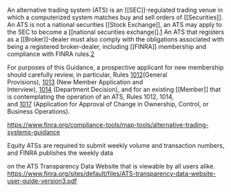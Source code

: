 An alternative trading system (ATS) is an [[SEC]]-regulated trading venue in which a computerized system matches buy and sell orders of [[Securities]]. An ATS is not a national securities [[Stock Exchange]], an ATS may apply to the SEC to become a [[national securities exchange]].[1](https://www.finra.org/compliance-tools/map-tools/alternative-trading-systems-guidance#_ftn1) An ATS that registers as a [[Broker]]-dealer must also comply with the obligations associated with being a registered broker-dealer, including [[FINRA]] membership and compliance with FINRA rules.[2](https://www.finra.org/compliance-tools/map-tools/alternative-trading-systems-guidance#_ftn2)

For purposes of this Guidance, a prospective applicant for new membership should carefully review, in particular, Rules [1012](https://www.finra.org/rules-guidance/rulebooks/finra-rules/1012)(General Provisions), [1013](https://www.finra.org/rules-guidance/rulebooks/finra-rules/1013) (New Member Application and Interview), [1014](https://www.finra.org/rules-guidance/rulebooks/finra-rules/1014) (Department Decision), and for an existing [[Member]] that is contemplating the operation of an ATS, Rules 1012, 1014, and [1017](https://www.finra.org/rules-guidance/rulebooks/finra-rules/1017) (Application for Approval of Change in Ownership, Control, or Business Operations).

https://www.finra.org/compliance-tools/map-tools/alternative-trading-systems-guidance

Equity ATSs are required to submit weekly volume and transaction numbers, and FINRA publishes the weekly data

on the ATS Transparency Data Website that is viewable by all users alike.
https://www.finra.org/sites/default/files/ATS-transparency-data-website-user-guide-version3.pdf